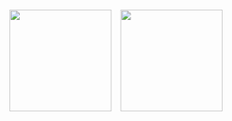 <div align="center">
  <div style="display: flex; justify-content: center; gap: 16px; margin: 2em 0;">
    <img height="180em" src="https://github-readme-stats.vercel.app/api?username=6hax&show_icons=true&theme=github_dark&hide_border=true&count_private=true&include_all_commits=true" />
    <img height="180em" src="https://github-readme-stats.vercel.app/api/top-langs/?username=6hax&layout=compact&theme=github_dark&hide_border=true&langs_count=8" />
  </div>
</div>

